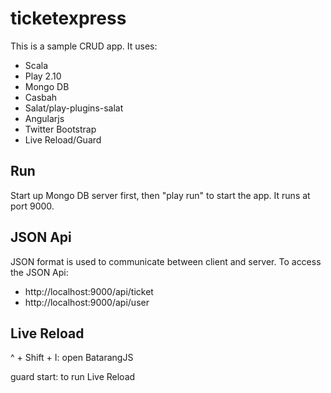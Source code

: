 ticketexpress
=============

This is a sample CRUD app. It uses:
* Scala
* Play 2.10
* Mongo DB
* Casbah
* Salat/play-plugins-salat
* Angularjs
* Twitter Bootstrap
* Live Reload/Guard


Run
---
Start up Mongo DB server first, then "play run" to start the app. It runs at port 9000.

JSON Api
--------
JSON format is used to communicate between client and server. To access the JSON Api:
* http://localhost:9000/api/ticket
* http://localhost:9000/api/user


Live Reload
-----------
^ + Shift + I: open BatarangJS

guard start: to run Live Reload

